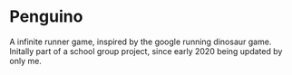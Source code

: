 # Penguino
A infinite runner game, inspired by the google running dinosaur game. Initally part of a school group project, since early 2020 being updated by only me. 
